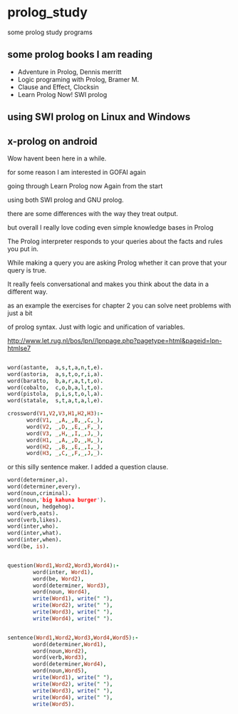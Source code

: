 # prolog_study
some prolog study programs


## some prolog books I am reading
- Adventure in Prolog, Dennis merritt
- Logic programing with Prolog, Bramer M.
- Clause and Effect, Clocksin
- Learn Prolog Now! SWI prolog

## using SWI prolog on Linux and Windows
## x-prolog on android

Wow havent been here in a while. 

for some  reason I am interested in GOFAI again

going through Learn Prolog now Again from the start

using both SWI prolog and GNU prolog.  

there are some differences with the way they treat output.

but overall I really love coding even simple knowledge bases in Prolog

The Prolog interpreter responds to your queries about the facts and rules you put in.

While making a query you are asking Prolog whether it can prove that your query is true.

It really feels conversational and makes you think about the data in a different way.

as an example the exercises for chapter 2 you can solve neet problems with just a bit 

of prolog syntax.  Just with logic and unification of variables.

http://www.let.rug.nl/bos/lpn//lpnpage.php?pagetype=html&pageid=lpn-htmlse7

```prolog

word(astante,  a,s,t,a,n,t,e).
word(astoria,  a,s,t,o,r,i,a).
word(baratto,  b,a,r,a,t,t,o).
word(cobalto,  c,o,b,a,l,t,o).
word(pistola,  p,i,s,t,o,l,a).
word(statale,  s,t,a,t,a,l,e). 

crossword(V1,V2,V3,H1,H2,H3):-
      word(V1, _,A,_,B,_,C,_),
      word(V2, _,D,_,E,_,F,_),
      word(V3, _,H,_,I,_,J,_),
      word(H1, _,A,_,D,_,H,_),
      word(H2, _,B,_,E,_,I,_),
      word(H3, _,C,_,F,_,J,_).

```

or this silly sentence maker.  I added a question clause.

``` prolog
word(determiner,a).
word(determiner,every).
word(noun,criminal).
word(noun,'big kahuna burger').
word(noun, hedgehog).
word(verb,eats).
word(verb,likes).
word(inter,who).
word(inter,what).
word(inter,when).
word(be, is).


question(Word1,Word2,Word3,Word4):-
		word(inter, Word1),
		word(be, Word2),
		word(determiner, Word3),
		word(noun, Word4),
		write(Word1), write(" "),
		write(Word2), write(" "),
		write(Word3), write(" "),
		write(Word4), write(" ").


sentence(Word1,Word2,Word3,Word4,Word5):-
		word(determiner,Word1),
		word(noun,Word2),
		word(verb,Word3),
		word(determiner,Word4),
		word(noun,Word5),
		write(Word1), write(" "),
		write(Word2), write(" "),
		write(Word3), write(" "),
		write(Word4), write(" "),
		write(Word5).




```
